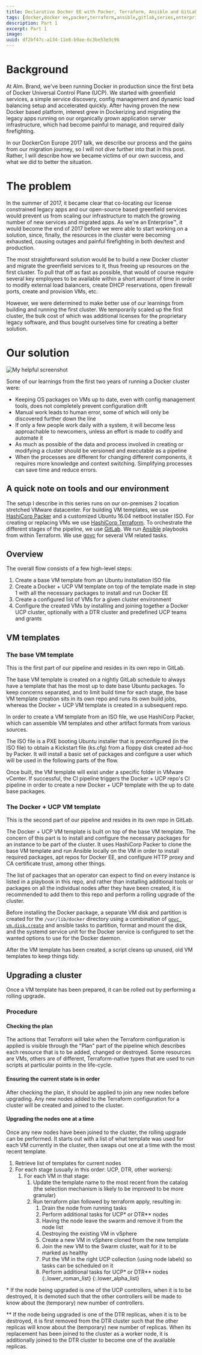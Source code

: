 ```yaml
---
title: Declarative Docker EE with Packer, Terraform, Ansible and GitLab - part 1
tags: [docker,docker ee,packer,terraform,ansible,gitlab,series,enterprise]
description: Part 1
excerpt: Part 1
image: 
uuid: df2bf47c-a134-11e8-b9ae-6c3be53e3c96
---
```


<!-- # Contents header
{:.no_toc}

* A markdown unordered list which will be replaced with the ToC, excluding the "Contents header" from above
{:toc} -->

# Background

At Alm. Brand, we've been running Docker in production since the first beta of Docker Universal Control Plane (UCP). We started with greenfield services, a simple service discovery, config management and dynamic load balancing setup and accelerated quickly. After having proven the new Docker based platform, interest grew in Dockerizing and migrating the legacy apps running on our organically grown application server infrastructure, which had become painful to manage, and required daily firefighting.

In our DockerCon Europe 2017 talk, we describe our process and the gains from our migration journey, so I will not dive further into that in this post. Rather, I will describe how we became victims of our own success, and what we did to better the situation.

# The problem

In the summer of 2017, it became clear that co-locating our license constrained legacy apps and our open-source based greenfield services would prevent us from scaling our infrastructure to match the growing number of new services and migrated apps. As we're an Enterprise™, it would become the end of 2017 before we were able to start working on a solution, since, finally, the resources in the cluster were becoming exhausted, causing outages and painful firefighting in both dev/test and production.

The most straightforward solution would be to build a new Docker cluster and migrate the greenfield services to it, thus freeing up resources on the first cluster. To pull that off as fast as possible, that would of course require several key employees to be available within a short amount of time in order to modify external load balancers, create DHCP reservations, open firewall ports, create and provision VMs, etc.

However, we were determined to make better use of our learnings from building and running the first cluster. We temporarily scaled up the first cluster, the bulk cost of which was additional licenses for the proprietary legacy software, and thus bought ourselves time for creating a better solution.

# Our solution

![My helpful screenshot](/assets/images/2018-08-16-ucp-provisioner-pipeline-1.png)

Some of our learnings from the first two years of running a Docker cluster were:

* Keeping OS packages on VMs up to date, even with config management tools, does not completely prevent configuration drift
* Manual work leads to human error, some of which will only be discovered further down the line
* If only a few people work daily with a system, it will become less approachable to newcomers, unless an effort is made to codify and automate it
* As much as possible of the data and process involved in creating or modifying a cluster should be versioned and executable as a pipeline
* When the processes are different for changing different components, it requires more knowledge and context switching. Simplifying processes can save time and reduce errors.

## A quick note on tools and our environment

The setup I describe in this series runs on our on-premises 2 location stretched VMware datacenter. For building VM templates, we use [HashiCorp Packer](https://www.packer.io/) and a customized Ubuntu 16.04 netboot installer ISO. For creating or replacing VMs we use [HashiCorp Terraform](https://www.terraform.io/). To orchestrate the different stages of the pipeline, we use [GitLab](https://www.gitlab.com). We run [Ansible](https://www.ansible.com) playbooks from within Terraform. We use [govc](https://github.com/vmware/govmomi/blob/master/govc/README.md) for several VM related tasks.

## Overview

The overall flow consists of a few high-level steps:

1. Create a base VM template from an Ubuntu installation ISO file
2. Create a Docker + UCP VM template on top of the template made in step 1 with all the necessary packages to install and run Docker EE
3. Create a configured list of VMs for a given cluster environment
4. Configure the created VMs by installing and joining together a Docker UCP cluster, optionally with a DTR cluster and predefined UCP teams and grants

## VM templates

### The base VM template

This is the first part of our pipeline and resides in its own repo in GitLab.

The base VM template is created on a nightly GitLab schedule to always have a template that has the most up to date base Ubuntu packages. To keep concerns separated, and to limit build time for each stage, the base VM template creation sits in its own repo and runs its own build jobs, whereas the Docker + UCP VM template is created in a subsequent repo.

In order to create a VM template from an ISO file, we use HashiCorp Packer, which can assemble VM templates and other artifact formats from various sources.

The ISO file is a PXE booting Ubuntu installer that is preconfigured (in the ISO file) to obtain a Kickstart file (ks.cfg) from a floppy disk created ad-hoc by Packer. It will install a basic set of packages and configure a user which will be used in the following parts of the flow.

Once built, the VM template will exist under a specific folder in VMware vCenter. If successful, the CI pipeline triggers the Docker + UCP repo's CI pipeline in order to create a new Docker + UCP template with the up to date base packages.

### The Docker + UCP VM template

This is the second part of our pipeline and resides in its own repo in GitLab.

The Docker + UCP VM template is built on top of the base VM template. The concern of this part is to install and configure the necessary packages for an instance to be part of the cluster. It uses HashiCorp Packer to clone the base VM template and run Ansible locally on the VM in order to install required packages, apt repos for Docker EE, and configure HTTP proxy and CA certificate trust, among other things.

The list of packages that an operator can expect to find on every instance is listed in a playbook in this repo, and rather than installing additional tools or packages on all the individual nodes after they have been created, it is recommended to add them to this repo and perform a rolling upgrade of the cluster.

Before installing the Docker package, a separate VM disk and partition is created for the `/var/lib/docker` directory using a combination of [`govc vm.disk.create`](https://github.com/vmware/govmomi/blob/master/govc/USAGE.md#vmdiskcreate) and ansible tasks to partition, format and mount the disk, and the systemd service unit for the Docker service is configured to set the wanted options to use for the Docker daemon.

After the VM template has been created, a script cleans up unused, old VM templates to keep things tidy.

## Upgrading a cluster

Once a VM template has been prepared, it can be rolled out by performing a rolling upgrade.

### Procedure

#### Checking the plan

The actions that Terraform will take when the Terraform configuration is applied is visible through the "Plan" part of the pipeline which describes each resource that is to be added, changed or destroyed. Some resources are VMs, others are of different, Terraform-native types that are used to run scripts at particular points in the life-cycle.

#### Ensuring the current state is in order

After checking the plan, it should be applied to join any new nodes before upgrading. Any new nodes added to the Terraform configuration for a cluster will be created and joined to the cluster.

#### Upgrading the nodes one at a time

Once any new nodes have been joined to the cluster, the rolling upgrade can be performed. It starts out with a list of what template was used for each VM currently in the cluster, then swaps out one at a time with the most recent template.

1. Retrieve list of templates for current nodes
1. For each stage (usually in this order: UCP, DTR, other workers):
    1. For each VM in that stage:
        1. Update the template name to the most recent from the catalog (the selection mechanism is likely to be improved to be more granular)
        1. Run terraform plan followed by terraform apply, resulting in:
            1. Drain the node from running tasks
            1. Perform additional tasks for UCP* or DTR** nodes
            1. Having the node leave the swarm and remove it from the node list
            1. Destroying the existing VM in vSphere
            1. Create a new VM in vSphere cloned from the new template
            1. Join the new VM to the Swarm cluster, wait for it to be marked as healthy
            1. Put the VM in the right UCP collection (using node labels) so tasks can be scheduled on it
            1. Perform additional tasks for UCP* or DTR** nodes
        {:.lower_roman_list}
    {:.lower_alpha_list}

\* If the node being upgraded is one of the UCP controllers, when it is to be destroyed, it is demoted such that the other controllers will be made to know about the (temporary) new number of controllers.

\*\* If the node being upgraded is one of the DTR replicas, when it is to be destroyed, it is first removed from the DTR cluster such that the other replicas will know about the (temporary) new number of replicas. When its replacement has been joined to the cluster as a worker node, it is additionally joined to the DTR cluster to become one of the available replicas.